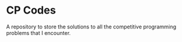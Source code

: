 # CP Codes
A repository to store the solutions to all the competitive programming problems that I encounter.

